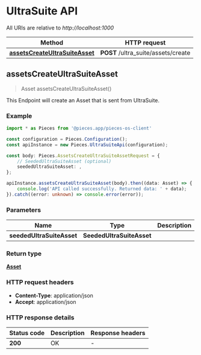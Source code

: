 # UltraSuite API

All URIs are relative to *http://localhost:1000*

Method | HTTP request
------------- | -------------
[**assetsCreateUltraSuiteAsset**](UltraSuiteApi#assetscreateultrasuiteasset) | **POST** /ultra_suite/assets/create


## **assetsCreateUltraSuiteAsset**
> Asset assetsCreateUltraSuiteAsset()

This Endpoint will create an Asset that is sent from UltraSuite.

### Example

```typescript
import * as Pieces from '@pieces.app/pieces-os-client'

const configuration = Pieces.Configuration();
const apiInstance = new Pieces.UltraSuiteApi(configuration);

const body: Pieces.AssetsCreateUltraSuiteAssetRequest = {
    // SeededUltraSuiteAsset (optional)
    seededUltraSuiteAsset: ,
};

apiInstance.assetsCreateUltraSuiteAsset(body).then((data: Asset) => {
    console.log('API called successfully. Returned data: ' + data);
}).catch((error: unknown) => console.error(error));
```

### Parameters

Name | Type | Description
------------- | ------------- | ------------- 
 **seededUltraSuiteAsset** | **SeededUltraSuiteAsset**|  |


### Return type

[**Asset**](../models/Asset)

### HTTP request headers

- **Content-Type**: application/json
- **Accept**: application/json


### HTTP response details
| Status code | Description | Response headers
|-------------|-------------|------------------
**200** | OK |  -  |


